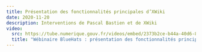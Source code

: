 ```yaml
---
title: Présentation des fonctionnalités principales d’XWiki
date: 2020-11-20
description: Interventions de Pascal Bastien et de XWiki
video:
  src: https://tube.numerique.gouv.fr/videos/embed/2373b2ce-b44a-40d6-8b66-45304082ac27
  title: "Wébinaire BlueHats : présentation des fonctionnalités principales d'XWiki"
---
```


